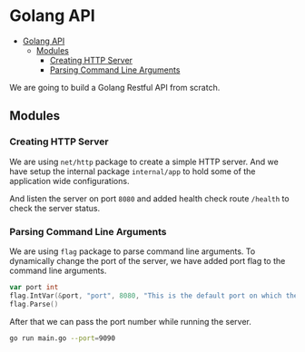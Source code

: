 # Golang API

<!--toc:start-->

- [Golang API](#golang-api)
  - [Modules](#modules)
    - [Creating HTTP Server](#creating-http-server)
    - [Parsing Command Line Arguments](#parsing-command-line-arguments)
    <!--toc:end-->

We are going to build a Golang Restful API from scratch.

## Modules

### Creating HTTP Server

We are using `net/http` package to create a simple HTTP server.
And we have setup the internal package `internal/app` to hold some
of the application wide configurations.

And listen the server on port `8080` and added health check
route `/health` to check the server status.

### Parsing Command Line Arguments

We are using `flag` package to parse command line arguments.
To dynamically change the port of the server, we have added
port flag to the command line arguments.

```go
var port int
flag.IntVar(&port, "port", 8080, "This is the default port on which the server will run")
flag.Parse()
```

After that we can pass the port number while running the server.

```bash
go run main.go --port=9090
```
